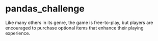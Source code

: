 # pandas_challenge
 Like many others in its genre, the game is free-to-play, but players are encouraged to purchase optional items that enhance their playing experience. 
